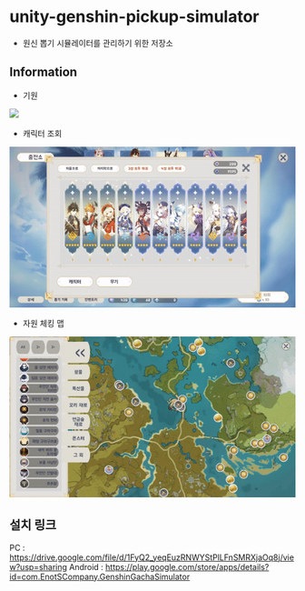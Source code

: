 # unity-genshin-pickup-simulator
- 원신 뽑기 시뮬레이터를 관리하기 위한 저장소

## Information

- 기원
<img src="img/zhongli_pickup.gif">

- 캐릭터 조회
<img src="img/skill_page.gif">

- 자원 체킹 맵
<img src="img/map_page.gif">

## 설치 링크

PC : https://drive.google.com/file/d/1FyQ2_yeqEuzRNWYStPlLFnSMRXjaOq8j/view?usp=sharing
Android : https://play.google.com/store/apps/details?id=com.EnotSCompany.GenshinGachaSimulator
